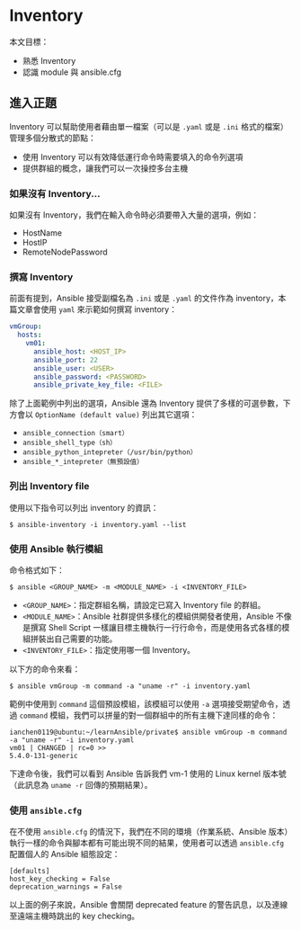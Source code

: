 # Inventory

本文目標：
- 熟悉 Inventory
- 認識 module 與 ansible.cfg

## 進入正題

Inventory 可以幫助使用者藉由單一檔案（可以是 `.yaml` 或是 `.ini` 格式的檔案）管理多個分散式的節點：
- 使用 Inventory 可以有效降低運行命令時需要填入的命令列選項
- 提供群組的概念，讓我們可以一次操控多台主機

### 如果沒有 Inventory...

如果沒有 Inventory，我們在輸入命令時必須要帶入大量的選項，例如：
- HostName
- HostIP
- RemoteNodePassword

### 撰寫 Inventory
前面有提到，Ansible 接受副檔名為 `.ini` 或是 `.yaml` 的文件作為 inventory，本篇文章會使用 `yaml` 來示範如何撰寫 inventory：
```yaml
vmGroup:
  hosts:
    vm01:
      ansible_host: <HOST_IP>
      ansible_port: 22
      ansible_user: <USER>
      ansible_password: <PASSWORD>
      ansible_private_key_file: <FILE>
```
除了上面範例中列出的選項，Ansible 還為 Inventory 提供了多樣的可選參數，下方會以 `OptionName (default value)` 列出其它選項：
- `ansible_connection（smart）`
- `ansible_shell_type（sh）`
- `ansible_python_intepreter（/usr/bin/python）`
- `ansible_*_intepreter（無預設值）`

### 列出 Inventory file

使用以下指令可以列出 inventory 的資訊：
```
$ ansible-inventory -i inventory.yaml --list
```

### 使用 Ansible 執行模組

命令格式如下：
```
$ ansible <GROUP_NAME> -m <MODULE_NAME> -i <INVENTORY_FILE>
```
- `<GROUP_NAME>`：指定群組名稱，請設定已寫入 Inventory file 的群組。
- `<MODULE_NAME>`：Ansible 社群提供多樣化的模組供開發者使用，Ansible 不像是撰寫 Shell Script 一樣讓目標主機執行一行行命令，而是使用各式各樣的模組拼裝出自己需要的功能。
- `<INVENTORY_FILE>`：指定使用哪一個 Inventory。

以下方的命令來看：
```
$ ansible vmGroup -m command -a "uname -r" -i inventory.yaml
```
範例中使用到 `command` 這個預設模組，該模組可以使用 `-a` 選項接受期望命令，透過 `command` 模組，我們可以拼量的對一個群組中的所有主機下達同樣的命令：
```
ianchen0119@ubuntu:~/learnAnsible/private$ ansible vmGroup -m command -a "uname -r" -i inventory.yaml
vm01 | CHANGED | rc=0 >>
5.4.0-131-generic
```
下達命令後，我們可以看到 Ansible 告訴我們 vm-1 使用的 Linux kernel 版本號（此訊息為 `uname -r` 回傳的預期結果）。

### 使用 `ansible.cfg`
在不使用 `ansible.cfg` 的情況下，我們在不同的環境（作業系統、Ansible 版本）執行一樣的命令與腳本都有可能出現不同的結果，使用者可以透過 `ansible.cfg` 配置個人的 Ansible 組態設定：
```
[defaults]
host_key_checking = False
deprecation_warnings = False
```
以上面的例子來說，Ansible 會關閉 deprecated feature 的警告訊息，以及連線至遠端主機時跳出的 key checking。